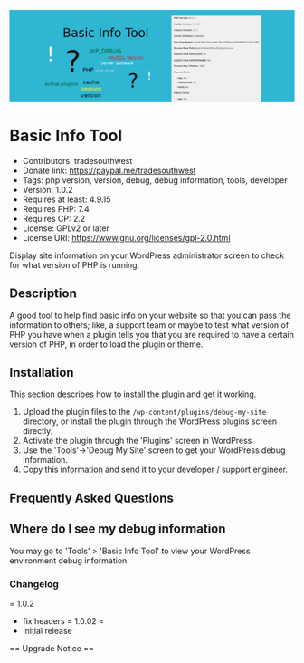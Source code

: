 ![TSW Basic Info Toll logo](bit-banner-1544x500.png "basic info banner")

# Basic Info Tool

- Contributors: tradesouthwest
- Donate link: https://paypal.me/tradesouthwest
- Tags: php version, version, debug, debug information, tools, developer
- Version: 1.0.2
- Requires at least: 4.9.15
- Requires PHP:      7.4
- Requires CP:       2.2
- License: GPLv2 or later
- License URI: https://www.gnu.org/licenses/gpl-2.0.html

Display site information on your WordPress administrator screen to check for what version of PHP is running.

## Description 

A good tool to help find basic info on your website so that you can pass the information to others; like, a support team or maybe to test what version of PHP you have when a plugin tells you that you are required to have a certain version of PHP, in order to load the plugin or theme.

## Installation 

This section describes how to install the plugin and get it working.

1. Upload the plugin files to the `/wp-content/plugins/debug-my-site` directory, or install the plugin through the WordPress plugins screen directly.
2. Activate the plugin through the 'Plugins' screen in WordPress
3. Use the 'Tools'->'Debug My Site' screen to get your WordPress debug information.
4. Copy this information and send it to your developer / support engineer.

## Frequently Asked Questions 

## Where do I see my debug information

You may go to 'Tools' > 'Basic Info Tool' to view your WordPress environment debug information.

### Changelog 
= 1.0.2
* fix headers
= 1.0.02 =
* Initial release

== Upgrade Notice ==

